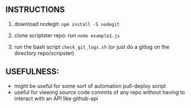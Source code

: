 INSTRUCTIONS
------

1. download nodegit: `npm install -S nodegit`
2. clone scriptster repo: run `node example1.js`

3. run the bash script `check_git_logs.sh` (or just do a gitlog on the directory repo/scripster)

USEFULNESS: 
---
* might be useful for some sort of automation pull-deploy script
* useful for viewing source code commits of any repo without having to interact with an API like github-api

